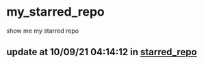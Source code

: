 # my_starred_repo
show me my starred repo

update at 10/09/21 04:14:12 in [starred_repo](./index.html)
---

